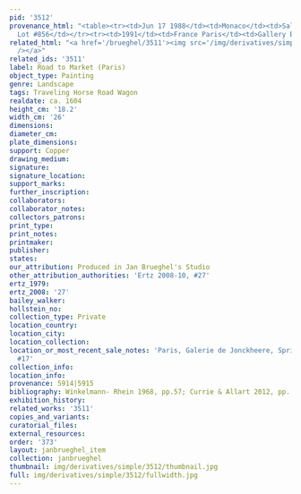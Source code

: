 ```yaml
---
pid: '3512'
provenance_html: "<table><tr><td>Jun 17 1988</td><td>Monaco</td><td>Sale Sotheby's
  Lot #856</td></tr><tr><td>1991</td><td>France Paris</td><td>Gallery Bailly</td></tr></table>"
related_html: "<a href='/brueghel/3511'><img src='/img/derivatives/simple/3511/thumbnail.jpg'
  /></a>"
related_ids: '3511'
label: Road to Market (Paris)
object_type: Painting
genre: Landscape
tags: Traveling Horse Road Wagon
realdate: ca. 1604
height_cm: '18.2'
width_cm: '26'
dimensions:
diameter_cm:
plate_dimensions:
support: Copper
drawing_medium:
signature:
signature_location:
support_marks:
further_inscription:
collaborators:
collaborator_notes:
collectors_patrons:
print_type:
print_notes:
printmaker:
publisher:
states:
our_attribution: Produced in Jan Brueghel's Studio
other_attribution_authorities: 'Ertz 2008-10, #27'
ertz_1979:
ertz_2008: '27'
bailey_walker:
hollstein_no:
collection_type: Private
location_country:
location_city:
location_collection:
location_or_most_recent_sale_notes: 'Paris, Galerie de Jonckheere, Spring of 1993,
  #17'
collection_info:
location_info:
provenance: 5914|5915
bibliography: Winkelmann- Rhein 1968, pp.57; Currie & Allart 2012, pp. 269
exhibition_history:
related_works: '3511'
copies_and_variants:
curatorial_files:
external_resources:
order: '373'
layout: janbrueghel_item
collection: janbrueghel
thumbnail: img/derivatives/simple/3512/thumbnail.jpg
full: img/derivatives/simple/3512/fullwidth.jpg
---
```

